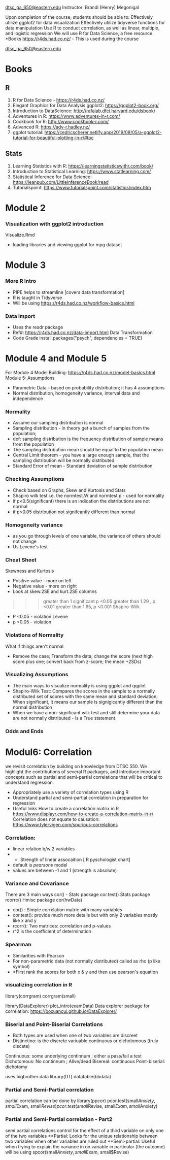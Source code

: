 dtsc_ga_650@eastern.edu
Instructor: Brandi (Henry) Megonigal


Upon completion of the course, students should be able to:
Effectively utilize ggplot2 for data visualization
Effectively utilize tidyverse functions for data manipulation
Use R to conduct correlation, as well as linear, multiple, and logistic regression
We will use R for Data Science, a free resource.  
*Books
https://r4ds.had.co.nz/ - This is used during the course

dtsc_ga_650@eastern.edu

# Books
## R
1. R for Data Science - https://r4ds.had.co.nz/
2. Elegant Graphics for Data Analysis ggplot2: https://ggplot2-book.org/
3. Introduction to DataScience: http://rafalab.dfci.harvard.edu/dsbook/
4. Adventures in R: https://www.adventures-in-r.com/
5. Cookbook for R: http://www.cookbook-r.com/
6. Advanced R: https://adv-r.hadley.nz/
7. ggplot tutorial: https://cedricscherer.netlify.app/2019/08/05/a-ggplot2-tutorial-for-beautiful-plotting-in-r/#toc
## Stats
1. Learning Statistics with R: https://learningstatisticswithr.com/book/
2. Introduction to Statistical Learning: https://www.statlearning.com/
3. Statistical Inference for Data Science: https://leanpub.com/LittleInferenceBook/read
4. Tutorialspoint: https://www.tutorialspoint.com/statistics/index.htm

# Module 2
### Visualization with ggplot2 introduction
Visualize.Rmd
- loading libraries and viewing ggplot for mpg dataset

# Module 3
### More R Intro
- PIPE helps to streamline [covers data transformation] 
- R is taught in Tidyverse 
- Will be using https://r4ds.had.co.nz/workflow-basics.html 
### Data Import
- Uses the readr package
- Ref#: https://r4ds.had.co.nz/data-import.html
Data Transformation
- Code Grade
  install.packages("psych", dependencies = TRUE)
 
 # Module 4 and Module 5
 For Module 4 Model Building: https://r4ds.had.co.nz/model-basics.html
 Module 5: Assumptions
 - Parametric Data - based on probability distribution; it has 4 assumptions
 -  Normal distribution, homogeneity variance, interval data and independence
 ### Normality
 - Assume our sampling distribution is normal
 - Sampling distribution - In theory get a bunch of samples from the population; 
 - def: sampling distribution is the frequency distribution of sample means from the population
 - The sampling distribution mean should be equal to the population mean
 - Central Limit theorem - you have a large enough sample, that the sampling distribution will be normally distributed. 
 - Standard Error of mean - Standard deviation of sample distribution
 ### Checking Assumptions
 - Check based on Graphs, Skew and Kurtosis and Stats
 - Shapiro wilk test i.e. the normtest.W and normtest.p - used for normality
 - if p<0.5(significant) there is an indication the distributions are not normal
 - if p>0.05 distribution not signifcantly different than normal
 ### Homogeneity variance
 - as you go through levels of one variable, the variance of others should not change
 - Us Levene's test 

### Cheat Sheet
Skewness and Kurtosis
 - Positive value - more on left
 - Negative value - more on right
 - Look at skew.2SE and kurt.2SE columns
 >>> greater than 1 significant p <0.05
 >>> greater than 1.29 , p <0.01
 >>> greater than 1.65, p <0.001
Shapiro-Wilk
- P <0.05 - violation
Levene
- p <0.05 - violation

### Violations of Normality
What if things aren't normal
- Remove the case; Transform the data; change the score (next high score plus one; convert back from z-score; the mean +2SDs)

### Visualizing Assumptions
- The main ways to visualize normality is using ggplot and qqplot
- Shapiro-Wilk Test: Compares the scores in the sample to a normally distributed set of scores with the same mean and standard deviation; When significant, it means our sample is signigicantly different than the normal distribution
- When we have a non-significant wilk test and still determine your data are not normally distributed - is a True statement

### Odds and Ends

# Modul6: Correlation
we revisit correlation by building on knowledge from DTSC 550.  We highlight the contributions of several R packages, and introduce important concepts such as partial and semi-partial correlations that will be critical to understand regression.
- Appropriately use a variety of correlation types using R
- Understand partial and semi-partial correlation in preparation for regression
- Useful links
How to create a correlation matrix in R https://www.displayr.com/how-to-create-a-correlation-matrix-in-r/
Correlation does not equate to causation: https://www.tylervigen.com/spurious-correlations

### Correlation:
 - linear relation b/w 2 variables
 - - Strength of linear assocaition [ R pyschologist chart]
 - default is *pearsons* model
 - values are between -1 and 1 (strength is absolute)
### Variance and Covariance
There are 3 main ways
cor() - Stats package
cor.test() Stats package
rcorrc() Hmisc package
cor(hwData)
- cor() : Simple correlation matric with many variables
- cor.test():  provide much more details but with only 2 variables mostly like x and y
- rcorr(): Two matrices: correlation and p-values
- r^2 is the coefficient of determination
### Spearman
- Similarities with Pearson
- For non-parametric data (not normally distributed) called as rho (p like symbol)
- *First rank the scores for both x & y and then use pearson's equation

### visualizing correlation in R
library(corrgram)
corrgram(small)

library(DataExplorer)
plot_intro(examData)
Data explorer package for correlation: https://boxuancui.github.io/DataExplorer/

### Biserial and Point-Biserial Correlations
- Both types are used when one of two variables are discreet
- Distinctino: is the discrete variuable continuous or dichotomous (truly discete)

Continuous: some underlying continnum ; either a pass/fail a test
Dichotomous: No continnum ; Alive/dead
Bisereal: continuous
Point-biserial: dichotomy

uses bigbrother data
library(DT)
datatable(bbdata)

### Partial and Semi-Partial correlation
partial correlation can be done by library(ppcor)
pcor.test(small$Anxiety, small$Exam, small$Revise)
pcor.test(small$Revise, small$Exam, small$Anxiety)

### Partial and Semi-Partial correlation - Part2
semi partial correlations control for the effect of a third variable on only one of the two variables
**Partial: Looks for the unique relationship between two variables when other variables are ruled out
**Semi-partial: Useful when trying to explain the variance in on variable in particular (the outcome)
will be using spcor(small$Anxiety, small$Exam, small$Revise)
